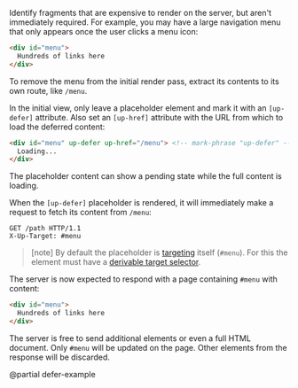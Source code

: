 Identify fragments that are expensive to render on the server, but aren't immediately required.
For example, you may have a large navigation menu that only appears once the user clicks a menu icon:

```html
<div id="menu">
  Hundreds of links here
</div>
```

To remove the menu from the initial render pass, extract its contents to its own route, like `/menu`. 

In the initial view, only leave a placeholder element and mark it with an `[up-defer]` attribute.
Also set an `[up-href]` attribute with the URL from which to load the deferred content:

```html
<div id="menu" up-defer up-href="/menu"> <!-- mark-phrase "up-defer" -->
  Loading...
</div>
```

The placeholder content can show a pending state while the full content is loading.

When the `[up-defer]` placeholder is rendered, it will immediately make a request to fetch
its content from `/menu`:

```http
GET /path HTTP/1.1
X-Up-Target: #menu
```

> [note]
> By default the placeholder is [targeting](/targeting-fragments) itself (`#menu`).
> For this the element must have a [derivable target selector](/target-derivation).

The server is now expected to respond with a page containing `#menu` with content:

```html
<div id="menu">
  Hundreds of links here
</div>
```

The server is free to send additional elements or even a full HTML document.
Only `#menu` will be updated on the page. Other elements from the response will be discarded.


@partial defer-example
